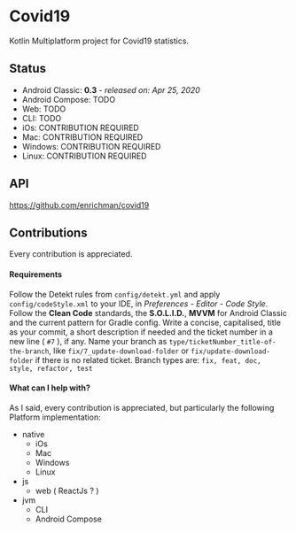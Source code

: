 # Covid19
 Kotlin Multiplatform project for Covid19 statistics.


## Status
* Android Classic: **0.3** - _released on: Apr 25, 2020_
* Android Compose: TODO
* Web: TODO
* CLI: TODO
* iOs: CONTRIBUTION REQUIRED
* Mac: CONTRIBUTION REQUIRED
* Windows: CONTRIBUTION REQUIRED
* Linux: CONTRIBUTION REQUIRED


## API
https://github.com/enrichman/covid19


## Contributions
Every contribution is appreciated.

#### Requirements
Follow the Detekt rules from `config/detekt.yml` and apply `config/codeStyle.xml` to your IDE, in _Preferences - Editor - Code Style_.
Follow the **Clean Code** standards, the **S.O.L.I.D.**, **MVVM** for Android Classic and the current pattern for Gradle config.
Write a concise, capitalised, title as your commit, a short description if needed and the ticket number in a new line ( `#7` ), if any.
Name your branch as `type/ticketNumber_title-of-the-branch`, like `fix/7_update-download-folder` or `fix/update-download-folder` if there is no related ticket. Branch types are: `fix, feat, doc, style, refactor, test`

#### What can I help with?
As I said, every contribution is appreciated, but particularly the following Platform implementation:
* native
  * iOs
  * Mac
  * Windows
  * Linux
* js
  * web ( ReactJs ? )
* jvm
  * CLI
  * Android Compose
  
